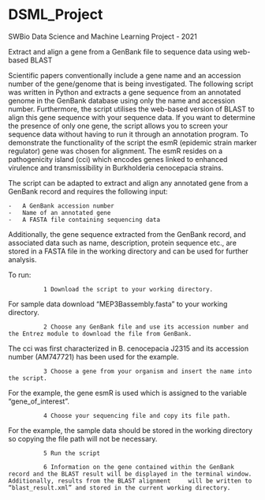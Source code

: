 # DSML_Project
SWBio Data Science and Machine Learning Project - 2021

Extract and align a gene from a GenBank file to sequence data using web-based BLAST

Scientific papers conventionally include a gene name and an accession number of the gene/genome that is being investigated. The following script was written in Python and extracts a gene sequence from an annotated genome in the GenBank database using only the name and accession number. Furthermore, the script utilises the web-based version of BLAST to align this gene sequence with your sequence data. If you want to determine the presence of only one gene, the script allows you to screen your sequence data without having to run it through an annotation program. To demonstrate the functionality of the script the esmR (epidemic strain marker regulator) gene was chosen for alignment. The esmR resides on a pathogenicity island (cci) which encodes genes linked to enhanced virulence and transmissibility in Burkholderia cenocepacia strains.

The script can be adapted to extract and align any annotated gene from a GenBank record and requires the following input:

    -	A GenBank accession number
    -	Name of an annotated gene
    -	A FASTA file containing sequencing data

Additionally, the gene sequence extracted from the GenBank record, and associated data such as name, description, protein sequence etc., are stored in a FASTA file in the working directory and can be used for further analysis.

To run:

              1	Download the script to your working directory.

For sample data download “MEP3Bassembly.fasta” to your working directory.
                
              2	Choose any GenBank file and use its accession number and the Entrez module to download the file from GenBank.

The cci was first characterized in B. cenocepacia J2315 and its accession number (AM747721) has been used for the example.
                
              3	Choose a gene from your organism and insert the name into the script.

For the example, the gene esmR is used which is assigned to the variable “gene_of_interest”. 

              4	Choose your sequencing file and copy its file path.

For the example, the sample data should be stored in the working directory so copying the file path will not be necessary.
                
              5	Run the script

              6	Information on the gene contained within the GenBank record and the BLAST result will be displayed in the terminal window. Additionally, results from the BLAST alignment     will be written to “blast_result.xml” and stored in the current working directory.
